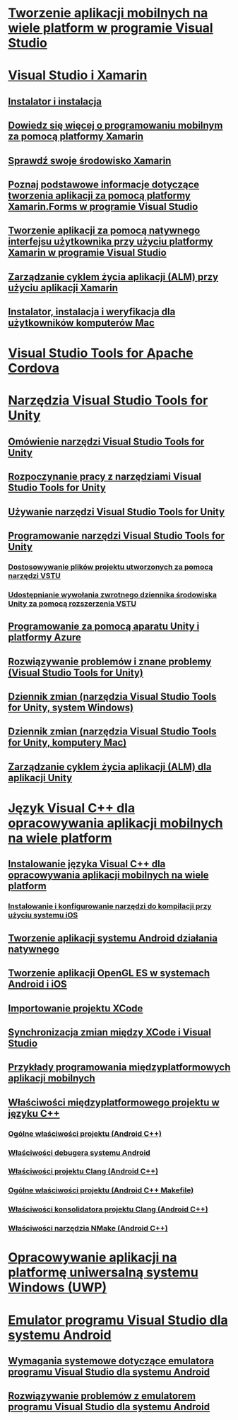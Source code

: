 # [Tworzenie aplikacji mobilnych na wiele platform w programie Visual Studio](cross-platform-mobile-development-in-visual-studio.md)
# [Visual Studio i Xamarin](visual-studio-and-xamarin.md)
## [Instalator i instalacja](setup-and-install.md)
## [Dowiedz się więcej o programowaniu mobilnym za pomocą platformy Xamarin](learn-about-mobile-development-with-xamarin.md)
## [Sprawdź swoje środowisko Xamarin](verify-your-xamarin-environment.md)
## [Poznaj podstawowe informacje dotyczące tworzenia aplikacji za pomocą platformy Xamarin.Forms w programie Visual Studio](learn-app-building-basics-with-xamarin-forms-in-visual-studio.md)
## [Tworzenie aplikacji za pomocą natywnego interfejsu użytkownika przy użyciu platformy Xamarin w programie Visual Studio](build-apps-with-native-ui-using-xamarin-in-visual-studio.md)
## [Zarządzanie cyklem życia aplikacji (ALM) przy użyciu aplikacji Xamarin](application-lifecycle-management-alm-with-xamarin-apps.md)
## [Instalator, instalacja i weryfikacja dla użytkowników komputerów Mac](setup-install-and-verifications-for-mac-users.md)
# [Visual Studio Tools for Apache Cordova](visual-studio-tools-for-apache-cordova.md)
# [Narzędzia Visual Studio Tools for Unity](visual-studio-tools-for-unity.md)
## [Omówienie narzędzi Visual Studio Tools for Unity](overview-of-visual-studio-tools-for-unity.md)
## [Rozpoczynanie pracy z narzędziami Visual Studio Tools for Unity](getting-started-with-visual-studio-tools-for-unity.md)
## [Używanie narzędzi Visual Studio Tools for Unity](using-visual-studio-tools-for-unity.md)
## [Programowanie narzędzi Visual Studio Tools for Unity](programming-visual-studio-tools-for-unity.md)
### [Dostosowywanie plików projektu utworzonych za pomocą narzędzi VSTU](customize-project-files-created-by-vstu.md)
### [Udostępnianie wywołania zwrotnego dziennika środowiska Unity za pomocą rozszerzenia VSTU](share-the-unity-log-callback-with-vstu.md)
## [Programowanie za pomocą aparatu Unity i platformy Azure](visual-studio-tools-for-unity-azure.md)
## [Rozwiązywanie problemów i znane problemy (Visual Studio Tools for Unity)](troubleshooting-and-known-issues-visual-studio-tools-for-unity.md)
## [Dziennik zmian (narzędzia Visual Studio Tools for Unity, system Windows)](change-log-visual-studio-tools-for-unity.md)
## [Dziennik zmian (narzędzia Visual Studio Tools for Unity, komputery Mac)](change-log-visual-studio-tools-for-unity-mac.md)
## [Zarządzanie cyklem życia aplikacji (ALM) dla aplikacji Unity](application-lifecycle-management-alm-with-unity-apps.md)
# [Język Visual C++ dla opracowywania aplikacji mobilnych na wiele platform](visual-cpp-for-cross-platform-mobile-development.md)
## [Instalowanie języka Visual C++ dla opracowywania aplikacji mobilnych na wiele platform](install-visual-cpp-for-cross-platform-mobile-development.md)
### [Instalowanie i konfigurowanie narzędzi do kompilacji przy użyciu systemu iOS](install-and-configure-tools-to-build-using-ios.md)
## [Tworzenie aplikacji systemu Android działania natywnego](create-an-android-native-activity-app.md)
## [Tworzenie aplikacji OpenGL ES w systemach Android i iOS](build-an-opengl-es-application-on-android-and-ios.md)
## [Importowanie projektu XCode](import-an-xcode-project.md)
## [Synchronizacja zmian między XCode i Visual Studio](sync-changes-between-xcode-and-visual-studio.md)
## [Przykłady programowania międzyplatformowych aplikacji mobilnych](cross-platform-mobile-development-examples.md)
## [Właściwości międzyplatformowego projektu w języku C++](cross-platform-prop-pages.md)
### [Ogólne właściwości projektu (Android C++)](general-android-prop-page.md)
### [Właściwości debugera systemu Android](android-debugger-prop-page.md)
### [Właściwości projektu Clang (Android C++)](clang-android-prop-page.md)
### [Ogólne właściwości projektu (Android C++ Makefile)](general-makefile-android-prop-page.md)
### [Właściwości konsolidatora projektu Clang (Android C++)](clanglink-prop-page.md)
### [Właściwości narzędzia NMake (Android C++)](nmake-android-prop-page.md)
# [Opracowywanie aplikacji na platformę uniwersalną systemu Windows (UWP)](develop-apps-for-the-universal-windows-platform-uwp.md)
# [Emulator programu Visual Studio dla systemu Android](visual-studio-emulator-for-android.md)
## [Wymagania systemowe dotyczące emulatora programu Visual Studio dla systemu Android](system-requirements-for-the-visual-studio-emulator-for-android.md)
## [Rozwiązywanie problemów z emulatorem programu Visual Studio dla systemu Android](troubleshooting-the-visual-studio-emulator-for-android.md)
